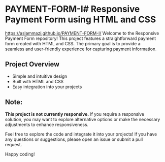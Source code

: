 # PAYMENT-FORM-I# Responsive Payment Form using HTML and CSS
https://aslammazi.github.io/PAYMENT-FORM-I/
Welcome to the Responsive Payment Form repository! This project features a straightforward payment form created with HTML and CSS. The primary goal is to provide a seamless and user-friendly experience for capturing payment information.

## Project Overview

- Simple and intuitive design
- Built with HTML and CSS
- Easy integration into your projects

## Note:

**This project is not currently responsive.** If you require a responsive solution, you may want to explore alternative options or make the necessary adjustments to enhance responsiveness.

Feel free to explore the code and integrate it into your projects! If you have any questions or suggestions, please open an issue or submit a pull request.

Happy coding!

